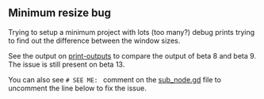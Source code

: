 ## Minimum resize bug

Trying to setup a minimum project with lots (too many?) debug prints trying to find out the difference between the window sizes.

See the output on [print-outputs](print-outputs) to compare the output of beta 8 and beta 9.  The issue is still present on beta 13.


You can also see `# SEE ME: ` comment on the [sub_node.gd](sub_node.gd#L7) file to uncomment the line below to fix the issue.